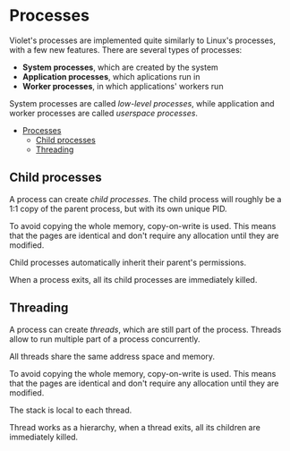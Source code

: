 # Processes
Violet's processes are implemented quite similarly to
Linux's processes, with a few new features. There are
several types of processes:

- **System processes**, which are created by the system
- **Application processes**, which aplications run in
- **Worker processes**, in which applications' workers run

System processes are called *low-level processes*, while
application and worker processes are called *userspace processes*.

- [Processes](#processes)
  - [Child processes](#child-processes)
  - [Threading](#threading)

## Child processes
A process can create *child processes*. The child process will
roughly be a 1:1 copy of the parent process, but with its
own unique PID.

To avoid copying the whole memory, copy-on-write is used. This
means that the pages are identical and don't require any allocation
until they are modified.

Child processes automatically inherit their parent's permissions.

When a process exits, all its child processes are immediately killed.

## Threading
A process can create *threads*, which are still part of the process.
Threads allow to run multiple part of a process concurrently.

All threads share the same address space and memory.

To avoid copying the whole memory, copy-on-write is used. This
means that the pages are identical and don't require any allocation
until they are modified.

The stack is local to each thread.

Thread works as a hierarchy, when a thread exits, all its children
are immediately killed.